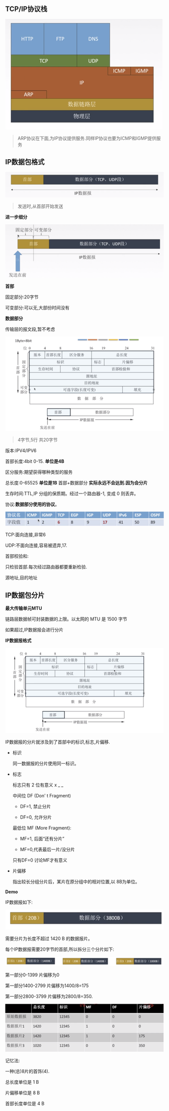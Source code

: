 ## TCP/IP协议栈

<img src="assets/IP数据报/image-20190921162536915.png" alt="image-20190921162536915" style="zoom:50%;" />

>ARP协议在下面,为IP协议提供服务.同样IP协议也要为ICMP和IGMP提供服务

## IP数据包格式

<img src="assets/IP数据报/image-20190921162751470.png" alt="image-20190921162751470" style="zoom: 50%;" />

> 发送时,从首部开始发送

**进一步细分**

![image-20190921162854140](assets/IP数据报/image-20190921162854140.png)



**首部**

固定部分:20字节

可变部分:可以无,大部份时间没有

**数据部分**

传输层的报文段,暂不考虑



![image-20190921163129117](assets/IP数据报/image-20190921163129117.png)



> 4字节,5行 共20字节

版本:IPV4/IPV6

首部长度:4bit 0-15.   **单位是4B**

区分服务:期望获得哪种类型的服务

总长度:0-65525 **单位是1B** 首部+数据部分 **实际永远不会达到.因为会分片**



生存时间:TTL,IP 分组的保质期。经过一个路由器-1, 变成 0 则丢弃。

协议:**数据部分使用的协议**。

![image-20190921163858226](assets/IP数据报/image-20190921163858226.png)

TCP:面向连接,非常6

UDP:不面向连接,容易被遗弃,17.



首部校验和:

只检验首部.每次经过路由器都要重新检验.



源地址,目的地址





## IP数据包分片

**最大传输单元MTU**

链路层数据帧可封装数据的上限。以太网的 MTU 是 1500 字节

如果超过,IP数据报会进行分片

**IP数据报格式**

![image-20190921165547089](assets/IP数据报/image-20190921165547089.png)

IP数据报的分片就涉及到了首部中的标识,标志,片偏移.

- 标识

  同一数据报的分片使用同一标识。

- 标志

  标志只有 2 位有意义 x _ _ 

  中间位 DF (Don' t Fragment)

  - DF=1, 禁止分片

  - DF=0, 允许分片

  最低位 MF (More Fragment):

  - MF=1, 后面“还有分片” 

  - MF=0,代表最后一片/没分片

  只有DF=0 讨论MF才有意义

- 片偏移

  指出较长分组分片后，某片在原分组中的相对位置,以 8B为单位。



**Demo**

IP数据报如下:

<img src="assets/IP数据报/image-20190921170151749.png" alt="image-20190921170151749" style="zoom:50%;" />

需要分片为长度不超过 1420 B 的数据报片。

每个IP数据报需要20字节的首部,所以拆分三个分片如下:

![image-20190921170354731](assets/IP数据报/image-20190921170354731.png)

第一部分0-1399  片偏移为0

第一部分1400-2799  片偏移为1400/8=175

第一部分2800-3799  片偏移为2800/8=350.



![image-20190922143451641](assets/IP数据报/image-20190922143451641.png)



记忆法:

一种(总)8片的首饰(4).

总长度单位是 1 B 

片偏移单位是 8 B 

首部长度单位是 4 B

